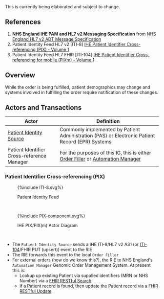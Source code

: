 <div class="alert alert-danger" role="alert">
This is currently being elaborated and subject to change.
</div>


## References

1. **NHS England IHE PAM and HL7 v2 Messaging Specification** from [NHS England HL7 v2 ADT Message Specification](https://drive.google.com/drive/folders/1FRkyZvWpZB1nCKbvQbo-eW_q9VtlR3Ws)
2. Patient Identity Feed HL7 v2 [ITI-8] [IHE Patient Identifier Cross-referencing (PIX) - Volume 1](https://profiles.ihe.net/ITI/TF/Volume1/ch-5.html)
3. Patient Identity Feed HL7 FHIR [ITI-104] [IHE Patient Identifier Cross-referencing for mobile (PIXm) - Volume 1](https://profiles.ihe.net/ITI/PIXm/index.html)

## Overview

While the order is being fulfilled, patient demographics may change and systems involved in fulfilling the order require notification of these changes.

## Actors and Transactions

| Actor                                                       | Definition                                                                                       |
|-------------------------------------------------------------|--------------------------------------------------------------------------------------------------|
| [Patient Identity Source](ActorDefinition-PatientIdentitySource.html) | Commonly implemented by Patient Administration (PAS) or Electronic Patient Record (EPR) Systems  |
| Patient Identifier Cross-reference Manager | For the purposes of this IG, this is either [Order Filler](ActorDefinition-OrderFiller.html) or [Automation Manager](ActorDefinition-AutomationManager.html) |

### Patient Identifier Cross-referencing (PIX)

<figure>
{%include ITI-8.svg%}
<p id="fX.X.X.X-X" class="figureTitle">Patient Identity Feed</p>
</figure>
<br clear="all">

<figure>
{%include PIX-component.svg%}
<p id="fX.X.X.X-X" class="figureTitle">IHE PIX/PIX(m) Actor Diagram</p>
</figure>
<br clear="all">

- The `Patient Identity Source` sends a IHE ITI-8/HL7 v2 A31 (or [ITI-104](https://profiles.ihe.net/ITI/PIXm/ITI-104.html)/FHIR PUT (upsert)) event to the RIE 
- The RIE forwards this event to the local `Order Filler`
- For external orders (how do we know this?), the RIE to NHS England's `Automation Manager` Genomic Order Management System. At present this is:
  - Lookup up existing Patient via supplied identifiers (MRN or NHS Number) via a [FHIR RESTful Search](https://digital.nhs.uk/developer/api-catalogue/genomic-order-management-service-fhir#get-/FHIR/R4/Patient). 
  - If a Patient record is found, then update the Patient record via a [FHIR RESTful Update](https://digital.nhs.uk/developer/api-catalogue/genomic-order-management-service-fhir#put-/FHIR/R4/Patient/-id-)
